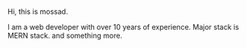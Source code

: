 Hi, this is mossad.




I am a web developer with over 10 years of experience.
Major stack is MERN stack. and something more.